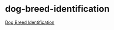 # dog-breed-identification
[Dog Breed Identification](https://www.kaggle.com/c/dog-breed-identification)
